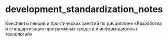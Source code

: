 # development_standardization_notes
Конспекты лекций и практических занятий по дисциплине «Разработка и стандартизация программных средств и информационных технологий»
